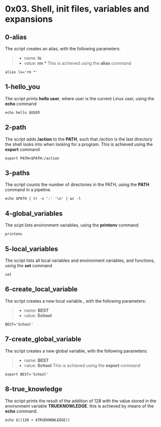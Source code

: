 # 0x03. Shell, init files, variables and expansions

## 0-alias
The script creates an alias, with the following parameters:
> - name: __ls__
> - value: __rm *__
This is achieved using the **alias** command

`alias ls='rm *'`

## 1-hello_you 
The script prints **hello user**, where user is the current Linux user, using the **echo** command

`echo hello $USER`

## 2-path
The script adds **/action** to the **PATH**, such that */action* is the last directory the shell looks into when looking for a program. This is achieved using the **export** command

`export PATH=$PATH:/action`

## 3-paths
The script counts the number of directories in the PATH, using the **PATH** command in a pipeline.

`echo $PATH | tr -s ':' '\n' | wc -l`

## 4-global_variables
The scipt lists environment variables, using the **printenv** command

`printenv`

## 5-local_variables
The script lists all local variables and environment variables, and functions, using the **set** command

`set`

## 6-create_local_variable
The script creates a new local variable., with the following parameters:
> - name: __BEST__
> - value: __School__

`BEST='School'`

## 7-create_global_variable
The script creates a new global variable, with the following parameters:
> - name: __BEST__
> - value: __School__
This is achieved using the **export** command

`export BEST='School'`

## 8-true_knowledge
The script prints the result of the addition of 128 with the value stored in the environment variable **TRUEKNOWLEDGE**. this is achieved by means of the **echo** command.

`echo $((128 + $TRUEKNOWLEDGE))`